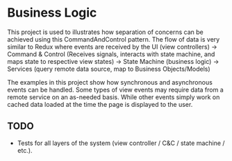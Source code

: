 # Business Logic

This project is used to illustrates how separation of concerns can be achieved using this CommandAndControl pattern. The flow of data is very similar to Redux where events are received by the UI (view controllers) -> Command & Control (Receives signals, interacts with state machine, and maps state to respective view states) -> State Machine (business logic) -> Services (query remote data source, map to Business Objects/Models)

The examples in this project show how synchronous and asynchronous events can be handled. Some types of view events may require data from a remote service on an as-needed basis. While other events simply work on cached data loaded at the time the page is displayed to the user.

## TODO

- Tests for all layers of the system (view controller / C&C / state machine / etc.).
